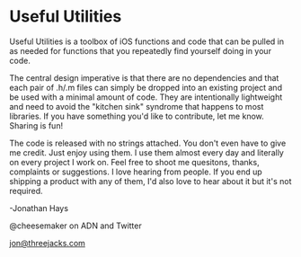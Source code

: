 Useful Utilities
========================
Useful Utilities is a toolbox of iOS functions and code that can be pulled in as needed for functions that 
you repeatedly find yourself doing in your code. 

The central design imperative is that there are no dependencies and that each pair of .h/.m files can simply be dropped into an existing project and be used with a minimal amount of code. 
They are intentionally lightweight and need to avoid the "kitchen sink" syndrome that happens to most libraries.
If you have something you'd like to contribute, let me know.  Sharing is fun!

The code is released with no strings attached. You don't even have to give me credit. Just enjoy using them. 
I use them almost every day and literally on every project I work on. Feel free to shoot me quesitons, thanks, complaints or suggestions.
I love hearing from people. If you end up shipping a product with any of them, I'd also love to hear about it but it's not required. 

-Jonathan Hays

@cheesemaker on ADN and Twitter

jon@threejacks.com
